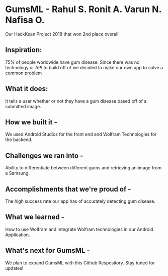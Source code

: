 # GumsML - Rahul S. Ronit A. Varun N. Nafisa O.
Our HackKean Project 2018 that won 2nd place overall!

## Inspiration: 
75% of people worldwide have gum disease. Since there was no technology or API to build off of we decided to make our own app to solve a common problem

## What it does: 
It tells a user whether or not they have a gum disease based off of a submitted image.

## How we built it - 
We used Android Studios for the front end and Wolfram Technologies for the backend.

## Challenges we ran into - 
Ability to differentiate between different gums and retrieving an image from a Samsung.

## Accomplishments that we're proud of - 
The high success rate our app has of accurately detecting gum disease.

## What we learned - 
How to use Wolfram and integrate Wolfram technologies in our Android Application.

## What's next for GumsML - 
We plan to expand GumsML with this Github Respository. Stay tuned for updates!
